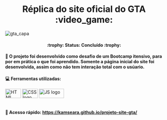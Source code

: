 <h1 align="center"> Réplica do site oficial do GTA :video_game: </h1>

![gta_capa](https://github.com/KamSeara/projeto-site-gta/assets/88952312/865386da-3c26-4102-a473-b89990fc32c4)

<h4 align="center"> 
    :trophy:  Status: Concluído  :trophy:
</h4>

#### :pushpin: O projeto foi desenvolvido como desafio de um Bootcamp itensivo, para por em prática o que foi aprendido. Somente a página inicial do site foi desenvolvida, assim como não tem interação total com o usúario.

#### :computer: Ferramentas utilizadas:

<div style="display: inline_block">
  <img align="center" alt="HTML logo" height="30" width="50"src="https://img.shields.io/badge/HTML-red"/>
  <img align="center" alt="CSS logo" height="30" width="50"src="https://img.shields.io/badge/CSS-blue"/>
  <img align="center" alt="JS logo" height="30" width="80"src="https://img.shields.io/badge/JavaScript-yellow"/>
</div>
<br>

#### :file_folder: Acesso rápido: https://kamseara.github.io/projeto-site-gta/
